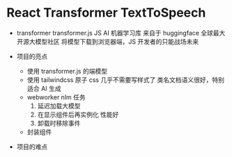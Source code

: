 # React Transformer TextToSpeech

- transformer
  transformer.js JS AI 机器学习库
  来自于 huggingface 全球最大开源大模型社区
  将模型下载到浏览器端，JS 开发者的只能战场未来

- 项目的亮点
  - 使用 transformer.js 的端模型
  - 使用 tailwindcss 原子 css 几乎不需要写样式了
    类名文档语义很好，特别适合 AI 生成
  - webworker nlm 任务
    1. 延迟加载大模型
    2. 在显示组件后再实例化 性能好
    3. 卸载时移除事件
  - 封装组件
- 项目的难点
